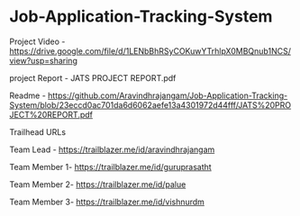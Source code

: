 # Job-Application-Tracking-System

Project Video - https://drive.google.com/file/d/1LENbBhRSyCOKuwYTrhlpX0MBQnub1NCS/view?usp=sharing

project Report - JATS PROJECT REPORT.pdf

Readme - https://github.com/Aravindhrajangam/Job-Application-Tracking-System/blob/23eccd0ac701da6d6062aefe13a4301972d44fff/JATS%20PROJECT%20REPORT.pdf

Trailhead URLs

Team Lead - https://trailblazer.me/id/aravindhrajangam

Team Member 1- https://trailblazer.me/id/guruprasatht

Team Member 2- https://trailblazer.me/id/palue

Team Member 3- https://trailblazer.me/id/vishnurdm
